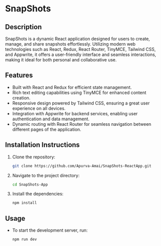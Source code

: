 # SnapShots

## Description
SnapShots is a dynamic React application designed for users to create, manage, and share snapshots effortlessly. Utilizing modern web technologies such as React, Redux, React Router, TinyMCE, Tailwind CSS, and Appwrite, it offers a user-friendly interface and seamless interactions, making it ideal for both personal and collaborative use.

## Features
- Built with React and Redux for efficient state management.
- Rich text editing capabilities using TinyMCE for enhanced content creation.
- Responsive design powered by Tailwind CSS, ensuring a great user experience on all devices.
- Integration with Appwrite for backend services, enabling user authentication and data management.
- Dynamic routing with React Router for seamless navigation between different pages of the application.

## Installation Instructions
1. Clone the repository:
   ```bash
   git clone https://github.com/Apurva-Amai/SnapShots-ReactApp.git
   ```
2. Navigate to the project directory:
   ```bash
   cd SnapShots-App
   ```
3. Install the dependencies:
   ```bash
   npm install
   ```

## Usage
- To start the development server, run:
  ```bash
  npm run dev
  ```

